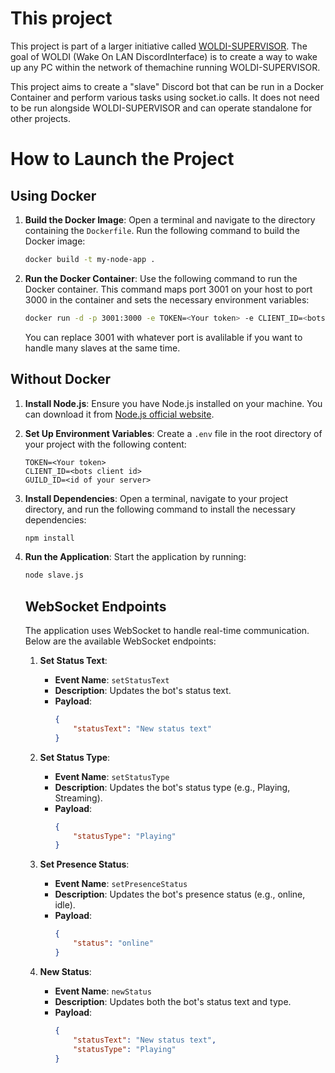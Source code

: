 # This project
This project is part of a larger initiative called [WOLDI-SUPERVISOR](https://github.com/Darukity/WOLDI-SUPERVISOR.git). The goal of WOLDI (Wake On LAN DiscordInterface) is to create a way to wake up any PC within the network of themachine running WOLDI-SUPERVISOR.

This project aims to create a "slave" Discord bot that can be run in a Docker Container and perform various tasks using socket.io calls. It does not need to be run alongside WOLDI-SUPERVISOR and can operate standalone for other projects.

# How to Launch the Project

## Using Docker

1. **Build the Docker Image**:
    Open a terminal and navigate to the directory containing the `Dockerfile`. Run the following command to build the Docker image:
    ```sh
    docker build -t my-node-app .
    ```

2. **Run the Docker Container**:
    Use the following command to run the Docker container. This command maps port 3001 on your host to port 3000 in the container and sets the necessary environment variables:
    ```sh
    docker run -d -p 3001:3000 -e TOKEN=<Your token> -e CLIENT_ID=<bots client id> -e GUILD_ID=<id of your server> my-node-app
    ```
    You can replace 3001 with whatever port is avalilable if you want to handle many slaves at the same time.

## Without Docker

1. **Install Node.js**:
    Ensure you have Node.js installed on your machine. You can download it from [Node.js official website](https://nodejs.org/).

2. **Set Up Environment Variables**:
    Create a `.env` file in the root directory of your project with the following content:
    ```properties
    TOKEN=<Your token>
    CLIENT_ID=<bots client id>
    GUILD_ID=<id of your server>
    ```

3. **Install Dependencies**:
    Open a terminal, navigate to your project directory, and run the following command to install the necessary dependencies:
    ```sh
    npm install
    ```

4. **Run the Application**:
    Start the application by running:
    ```sh
    node slave.js
    ```


    ## WebSocket Endpoints

    The application uses WebSocket to handle real-time communication. Below are the available WebSocket endpoints:

    1. **Set Status Text**:
        - **Event Name**: `setStatusText`
        - **Description**: Updates the bot's status text.
        - **Payload**:
            ```json
            {
                "statusText": "New status text"
            }
            ```

    2. **Set Status Type**:
        - **Event Name**: `setStatusType`
        - **Description**: Updates the bot's status type (e.g., Playing, Streaming).
        - **Payload**:
            ```json
            {
                "statusType": "Playing"
            }
            ```

    3. **Set Presence Status**:
        - **Event Name**: `setPresenceStatus`
        - **Description**: Updates the bot's presence status (e.g., online, idle).
        - **Payload**:
            ```json
            {
                "status": "online"
            }
            ```

    4. **New Status**:
        - **Event Name**: `newStatus`
        - **Description**: Updates both the bot's status text and type.
        - **Payload**:
            ```json
            {
                "statusText": "New status text",
                "statusType": "Playing"
            }
            ```
